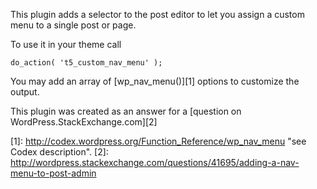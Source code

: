 This plugin adds a selector to the post editor to let you assign a custom menu to a single post or page.

To use it in your theme call

	do_action( 't5_custom_nav_menu' );
	
You may add an array of [wp_nav_menu()][1] options to customize the output.

This plugin was created as an answer for a [question on WordPress.StackExchange.com][2]

[1]: http://codex.wordpress.org/Function_Reference/wp_nav_menu "see Codex description".
[2]: http://wordpress.stackexchange.com/questions/41695/adding-a-nav-menu-to-post-admin